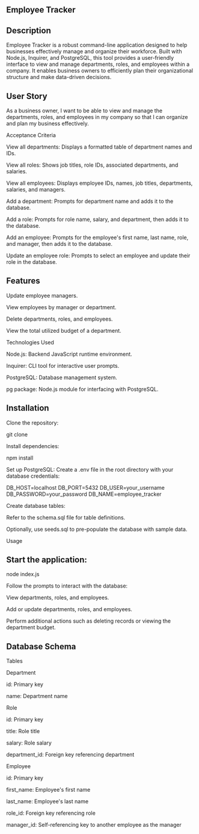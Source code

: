 Employee Tracker
-----------------

Description
------------
Employee Tracker is a robust command-line application designed to help businesses effectively manage and organize their workforce. Built with Node.js, Inquirer, and PostgreSQL, this tool provides a user-friendly interface to view and manage departments, roles, and employees within a company. It enables business owners to efficiently plan their organizational structure and make data-driven decisions.

User Story
----------
As a business owner, I want to be able to view and manage the departments, roles, and employees in my company so that I can organize and plan my business effectively.

Acceptance Criteria

View all departments: Displays a formatted table of department names and IDs.

View all roles: Shows job titles, role IDs, associated departments, and salaries.

View all employees: Displays employee IDs, names, job titles, departments, salaries, and managers.

Add a department: Prompts for department name and adds it to the database.

Add a role: Prompts for role name, salary, and department, then adds it to the database.

Add an employee: Prompts for the employee's first name, last name, role, and manager, then adds it to the database.

Update an employee role: Prompts to select an employee and update their role in the database.

Features 
---------

Update employee managers.

View employees by manager or department.

Delete departments, roles, and employees.

View the total utilized budget of a department.

Technologies Used

Node.js: Backend JavaScript runtime environment.

Inquirer: CLI tool for interactive user prompts.

PostgreSQL: Database management system.

pg package: Node.js module for interfacing with PostgreSQL.

Installation
------------

Clone the repository:

git clone <repository-url>

Install dependencies:

npm install

Set up PostgreSQL: Create a .env file in the root directory with your database credentials:

DB_HOST=localhost
DB_PORT=5432
DB_USER=your_username
DB_PASSWORD=your_password
DB_NAME=employee_tracker

Create database tables:

Refer to the schema.sql file for table definitions.

Optionally, use seeds.sql to pre-populate the database with sample data.

Usage

Start the application:
----------------------

node index.js

Follow the prompts to interact with the database:

View departments, roles, and employees.

Add or update departments, roles, and employees.

Perform additional actions such as deleting records or viewing the department budget.

Database Schema
---------------

Tables

Department

id: Primary key

name: Department name

Role

id: Primary key

title: Role title

salary: Role salary

department_id: Foreign key referencing department

Employee

id: Primary key

first_name: Employee's first name

last_name: Employee's last name

role_id: Foreign key referencing role

manager_id: Self-referencing key to another employee as the manager
